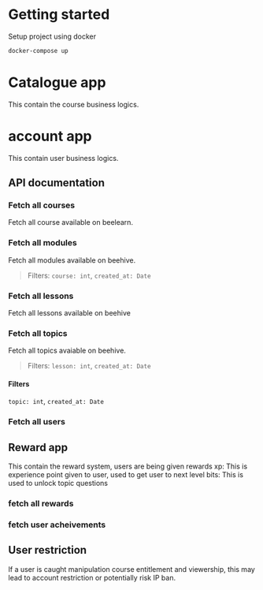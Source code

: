 # Getting started 

Setup project using docker 

```bash
docker-compose up
```
# Catalogue app 
This contain the course business logics.

# account app
This contain user business logics.

## API documentation 

### Fetch all courses 
Fetch all course available on beelearn.

### Fetch all modules 
Fetch all modules available on beehive.
> Filters: `course: int`, `created_at: Date`

### Fetch all lessons 
Fetch all lessons available on beehive

### Fetch all topics 
Fetch all topics avaiable on beehive.
> Filters: `lesson: int`, `created_at: Date`

#### Filters

`topic: int`, `created_at: Date`

### Fetch all users 


## Reward app 
This contain the reward system, users are being given rewards 
xp: This is experience point given to user, used to get user to next level
bits: This is used to unlock topic questions 

### fetch all rewards

### fetch user acheivements

## User restriction 

If a user is caught manipulation course entitlement and viewership, this may lead to account restriction or potentially risk IP ban.
